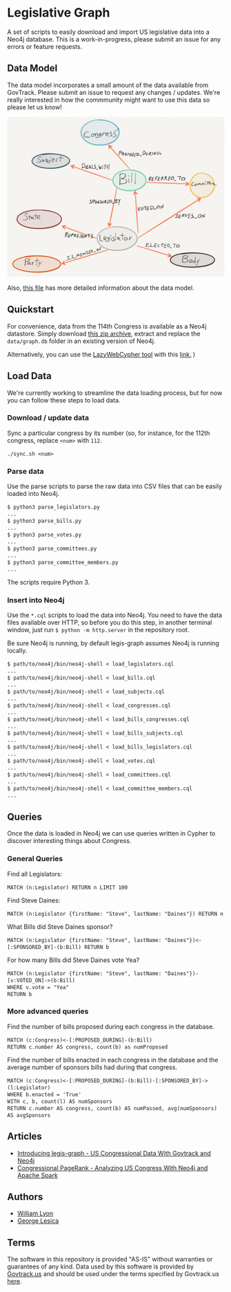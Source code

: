 # Legislative Graph

A set of scripts to easily download and import US legislative data into a Neo4j
database. This is a work-in-progress, please submit an issue for any errors or feature requests.

## Data Model

The data model incorporates a small amount of the data available from GovTrack. Please submit an issue to request any changes / updates. We're really interested in how the commmunity might want to use this data so please let us know!

![](img/datamodel.png)

Also, [this file](schema.md) has more detailed information about the data model.

## Quickstart

For convenience, data from the 114th Congress is available as a Neo4j datastore. Simply download [this zip archive](https://dl.dropboxusercontent.com/u/67572426/legis-graph.graph.db.zip), extract and replace the `data/graph.db` folder in an existing version of Neo4j.

Alternatively, you can use the [LazyWebCypher tool](http://johnymontana.github.io/LazyWebCypher) with this [link.](http://johnymontana.github.io/LazyWebCypher/?file=https://raw.githubusercontent.com/legis-graph/legis-graph/master/quickstart/114/legis_graph_import_114.cypher)
)

## Load Data

We're currently working to streamline the data loading process, but for now you can follow these steps to load data.

### Download / update data

Sync a particular congress by its number (so, for instance, for the 112th
congress, replace `<num>` with `112`.

```
./sync.sh <num>
```

### Parse data

Use the parse scripts to parse the raw data into CSV files that can be easily
loaded into Neo4j.

```
$ python3 parse_legislators.py
...
$ python3 parse_bills.py
...
$ python3 parse_votes.py
...
$ python3 parse_committees.py
...
$ python3 parse_committee_members.py
...
```

The scripts require Python 3.

### Insert into Neo4j

Use the `*.cql` scripts to load the data into Neo4j. You need to have the data
files available over HTTP, so before you do this step, in another terminal
window, just run `$ python -m http.server` in the repository root.

Be sure Neo4j is running, by default legis-graph assumes Neo4j is running locally.

```
$ path/to/neo4j/bin/neo4j-shell < load_legislators.cql
...
$ path/to/neo4j/bin/neo4j-shell < load_bills.cql
...
$ path/to/neo4j/bin/neo4j-shell < load_subjects.cql
...
$ path/to/neo4j/bin/neo4j-shell < load_congresses.cql
...
$ path/to/neo4j/bin/neo4j-shell < load_bills_congresses.cql
...
$ path/to/neo4j/bin/neo4j-shell < load_bills_subjects.cql
...
$ path/to/neo4j/bin/neo4j-shell < load_bills_legislators.cql
...
$ path/to/neo4j/bin/neo4j-shell < load_votes.cql
...
$ path/to/neo4j/bin/neo4j-shell < load_committees.cql
...
$ path/to/neo4j/bin/neo4j-shell < load_committee_members.cql
...
```

## Queries

Once the data is loaded in Neo4j we can use queries written in Cypher to discover interesting things about Congress.

### General Queries

Find all Legislators:

~~~cypher
MATCH (n:Legislator) RETURN n LIMIT 100
~~~

Find Steve Daines:

~~~cypher
MATCH (n:Legislator {firstName: "Steve", lastName: "Daines"}) RETURN n
~~~

What Bills did Steve Daines sponsor?

~~~cypher
MATCH (n:Legislator {firstName: "Steve", lastName: "Daines"})<-[:SPONSORED_BY]-(b:Bill) RETURN b
~~~

For how many Bills did Steve Daines vote Yea?

~~~cypher
MATCH (n:Legislator {firstName: "Steve", lastName: "Daines"})-[v:VOTED_ON]->(b:Bill) 
WHERE v.vote = "Yea"
RETURN b
~~~

### More advanced queries

Find the number of bills proposed during each congress in the database.

```cypher
MATCH (c:Congress)<-[:PROPOSED_DURING]-(b:Bill)
RETURN c.number AS congress, count(b) as numProposed
```

Find the number of bills enacted in each congress in the database and the
average number of sponsors bills had during that congress.

```cypher
MATCH (c:Congress)<-[:PROPOSED_DURING]-(b:Bill)-[:SPONSORED_BY]->(l:Legislator)
WHERE b.enacted = 'True'
WITH c, b, count(l) AS numSponsors
RETURN c.number AS congress, count(b) AS numPassed, avg(numSponsors) AS avgSponsors
```

## Articles

* [Introducing legis-graph - US Congressional Data With Govtrack and Neo4j](http://www.lyonwj.com/2015/09/20/legis-graph-congressional-data-using-neo4j/)
* [Congressional PageRank - Analyzing US Congress With Neo4j and Apache Spark](http://www.lyonwj.com/2015/10/11/congressional-pagerank/)

## Authors

* [William Lyon](http://github.com/johnymontana)
* [George Lesica](http://github.com/glesica)

## Terms

The software in this repository is provided "AS-IS" without warranties or guarantees of any kind. Data used by this software is provided by [Govtrack.us](http://govtrack.us) and should be used under the terms specified by Govtrack.us [here](https://www.govtrack.us/developers/license).

